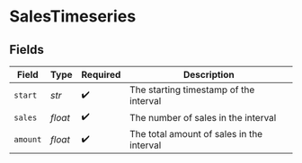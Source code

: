 # SalesTimeseries


## Fields

| Field                                     | Type                                      | Required                                  | Description                               |
| ----------------------------------------- | ----------------------------------------- | ----------------------------------------- | ----------------------------------------- |
| `start`                                   | *str*                                     | :heavy_check_mark:                        | The starting timestamp of the interval    |
| `sales`                                   | *float*                                   | :heavy_check_mark:                        | The number of sales in the interval       |
| `amount`                                  | *float*                                   | :heavy_check_mark:                        | The total amount of sales in the interval |